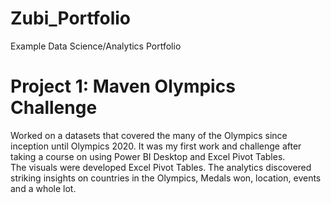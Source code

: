 # Zubi_Portfolio
Example Data Science/Analytics Portfolio

# Project 1: Maven Olympics Challenge
Worked on a datasets that covered the many of the Olympics since inception until Olympics 2020. 
It was my first work and challenge after taking a course on using Power BI Desktop and Excel Pivot Tables.  
The visuals were developed Excel Pivot Tables. 
The analytics discovered striking insights on countries in the Olympics, Medals won, location, events and a whole lot. 


